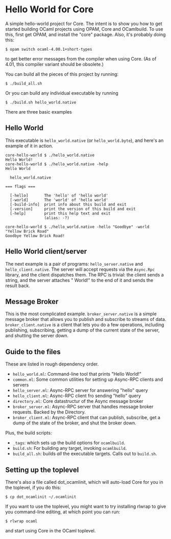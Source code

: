 Hello World for Core
====================

A simple hello-world project for Core.  The intent is to show you how
to get started building OCaml projects using OPAM, Core and
OCamlbuild.  To use this, first get OPAM, and install the "core"
package.  Also, it's probably doing this:

    $ opam switch ocaml-4.00.1+short-types

to get better error messages from the compiler when using Core.  (As
of 4.01, this compiler variant should be obsolete.)

You can build all the pieces of this project by running:

    $ ./build_all.sh

Or you can build any individual executable by running

    $ ./build.sh hello_world.native

There are three basic examples

Hello World
-----------

This executable is `hello_world.native` (or `hello_world.byte`), and
here's an example of it in action.

    core-hello-world $ ./hello_world.native
    Hello World!
    core-hello-world $ ./hello_world.native -help
    Hello World

      hello_world.native

    === flags ===

      [-hello]       The 'hello' of 'hello world'
      [-world]       The 'world' of 'hello world'
      [-build-info]  print info about this build and exit
      [-version]     print the version of this build and exit
      [-help]        print this help text and exit
                     (alias: -?)

    core-hello-world $ ./hello_world.native -hello "Goodbye" -world "Yellow Brick Road"
    Goodbye Yellow Brick Road!


Hello World client/server
-------------------------

The next example is a pair of programs: `hello_server.native` and
`hello_client.native`.  The server will accept requests via the
`Async.Rpc` library, and the client dispatches them.  The RPC is
trivial: the client sends a string, and the server attaches " World!"
to the end of it and sends the result back.

Message Broker
--------------

This is the most complicated example.  `broker_server.native` is a
simple message broker that allows you to publish and subscribe to
streams of data.  `broker_client.native` is a client that lets you do
a few operations, including publishing, subscribing, getting a dump of
the current state of the server, and shutting the server down.

Guide to the files
------------------

These are listed in rough dependency order.

* `hello_world.ml`: Command-line tool that prints "Hello World!"
* `common.ml`: Some common utilities for setting up Async-RPC clients
  and servers
* `hello_server.ml`: Async-RPC server for answering "hello" query
* `hello_client.ml`: Async-RPC client fro sending "hello" query
* `directory.ml`: Core datastructur of the Async message broker
* `broker_server.ml`: Async-RPC server that handles message broker
  requests.  Backed by the Directory.
* `broker_client.ml`: Async-RPC client that can publish, subscribe,
  get a dump of the state of the broker, and shut the broker down.

Plus, the build scripts:

* `_tags`: which sets up the build options for `ocamlbuild`.
* `build.sh`: For building any target, invoking `ocamlbuild`.
* `build_all.sh`: builds _all_ the executable targets.  Calls out to
  `build.sh`.


Setting up the toplevel
-----------------------

There's also a file called dot_ocamlinit, which will auto-load Core
for you in the toplevel, if you do this:

    $ cp dot_ocamlinit ~/.ocamlinit

If you want to use the toplevel, you might want to try installing
rlwrap to give you command-line editing, at which point you can run:

    $ rlwrap ocaml

and start using Core in the OCaml toplevel.
